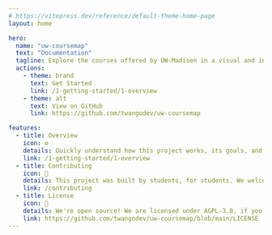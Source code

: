 ```yaml
---
# https://vitepress.dev/reference/default-theme-home-page
layout: home

hero:
  name: "uw-coursemap"
  text: "Documentation"
  tagline: Explore the courses offered by UW-Madison in a visual and interactive way.
  actions:
    - theme: brand
      text: Get Started
      link: /1-getting-started/1-overview
    - theme: alt
      text: View on GitHub
      link: https://github.com/twangodev/uw-coursemap

features:
  - title: Overview
    icon: ⚙️
    details: Quickly understand how this project works, its goals, and how to get started running it yourself.
    link: /1-getting-started/1-overview
  - title: Contributing
    icon: 🤝
    details: This project was built by students, for students. We welcome contributions from anyone who wants to help out! For more information, check out our contributing guide.
    link: /contributing
  - title: License
    icon: 📜
    details: We're open source! We are licensed under AGPL-3.0, if you want to use our code, please check out the license.
    link: https://github.com/twangodev/uw-coursemap/blob/main/LICENSE
---
```


